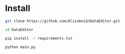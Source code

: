 # Install

```sh
git clone https://github.com/Alizubeid/DataEditor.git
```

```sh
cd DataEditor
```

```sh
pip install -r requirements.txt
```

```sh
python main.py
```
